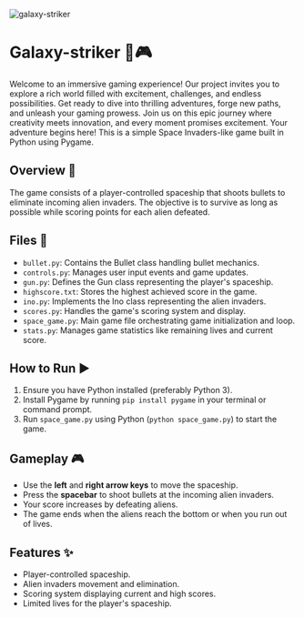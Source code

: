 ![galaxy-striker](https://i.ibb.co/Vmd7nFV/Dark-Moody-Watercolour-Galaxy-Minimalist-Poetry-Instagram-Post.png)

# Galaxy-striker 🚀🎮

Welcome to an immersive gaming experience! Our project invites you to explore a rich world filled with excitement, challenges, and endless possibilities. Get ready to dive into thrilling adventures, forge new paths, and unleash your gaming prowess. Join us on this epic journey where creativity meets innovation, and every moment promises excitement. Your adventure begins here!
This is a simple Space Invaders-like game built in Python using Pygame.

## Overview 🌌

The game consists of a player-controlled spaceship that shoots bullets to eliminate incoming alien invaders. The objective is to survive as long as possible while scoring points for each alien defeated.

## Files 📁

- `bullet.py`: Contains the Bullet class handling bullet mechanics.
- `controls.py`: Manages user input events and game updates.
- `gun.py`: Defines the Gun class representing the player's spaceship.
- `highscore.txt`: Stores the highest achieved score in the game.
- `ino.py`: Implements the Ino class representing the alien invaders.
- `scores.py`: Handles the game's scoring system and display.
- `space_game.py`: Main game file orchestrating game initialization and loop.
- `stats.py`: Manages game statistics like remaining lives and current score.

## How to Run ▶️

1. Ensure you have Python installed (preferably Python 3).
2. Install Pygame by running `pip install pygame` in your terminal or command prompt.
3. Run `space_game.py` using Python (`python space_game.py`) to start the game.

## Gameplay 🎮

- Use the **left** and **right arrow keys** to move the spaceship.
- Press the **spacebar** to shoot bullets at the incoming alien invaders.
- Your score increases by defeating aliens.
- The game ends when the aliens reach the bottom or when you run out of lives.

## Features ✨

- Player-controlled spaceship.
- Alien invaders movement and elimination.
- Scoring system displaying current and high scores.
- Limited lives for the player's spaceship.
